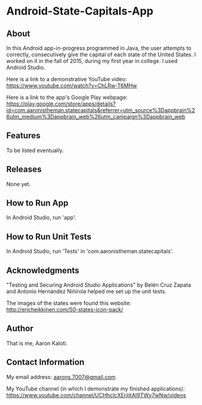 # Android-State-Capitals-App

About
-----

In this Android app-in-progress programmed in Java, the user attempts to
correctly, consecutively give the capital of each state of the United States.
I worked on it in the fall of 2015, during my first year in college. I
used Android Studio.

Here is a link to a demonstrative YouTube video:
https://www.youtube.com/watch?v=ChLRw-T6MHw

Here is a link to the app's Google Play webpage:
https://play.google.com/store/apps/details?id=com.aaronistheman.statecapitals&referrer=utm_source%3Dappbrain%26utm_medium%3Dappbrain_web%26utm_campaign%3Dappbrain_web

Features
--------

To be listed eventually.

Releases
--------

None yet.

How to Run App
--------------

In Android Studio, run 'app'.

How to Run Unit Tests
---------------------

In Android Studio, run 'Tests' in 'com.aaronistheman.statecapitals'.

Acknowledgments
---------------

"Testing and Securing Android Studio Applications" by Belén Cruz Zapata
and Antonio Hernández Niñirola helped me set up the unit tests.

The images of the states were found this website:
http://ericheikkinen.com/50-states-icon-pack/

Author
------

That is me, Aaron Kaloti.

Contact Information
-------------------

My email address: aarons.7007@gmail.com

My YouTube channel (in which I demonstrate my finished applications):
https://www.youtube.com/channel/UCHhcIcXErjijtAI9TWy7wNw/videos